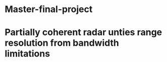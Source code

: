 # Master-final-project
# Partially coherent radar unties range resolution from bandwidth limitations
